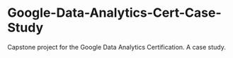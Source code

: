 # Google-Data-Analytics-Cert-Case-Study
Capstone project for the Google Data Analytics Certification. A case study.
